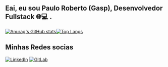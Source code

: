 ## Eai, eu sou Paulo Roberto (Gasp), Desenvolvedor Fullstack 🌐💻 . 


[![Anurag's GitHub stats](https://github-readme-stats.vercel.app/api?username=Gasppr&show_icons=true&theme=tokyonight)](https://github.com/Gasppr)[![Top Langs](https://github-readme-stats.vercel.app/api/top-langs/?username=Gasppr&layout=donut&theme=tokyonight)](https://github.com/Gasppr)




## Minhas Redes socias
[![LinkedIn](https://img.shields.io/badge/linkedin-%230077B5.svg?style=for-the-badge&logo=linkedin&logoColor=white)](https://www.linkedin.com/in/paulo-roberto-fullstack)
[![GitLab](https://img.shields.io/badge/gitlab-%23181717.svg?style=for-the-badge&logo=gitlab&logoColor=white)](https://gitlab.com/gaspop25)
